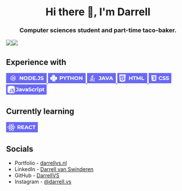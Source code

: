 <h1 align="center">Hi there 👋, I'm Darrell</h1>
<h3 align="center">Computer sciences student and part-time taco-baker.</h3>

<img align="left" src="https://github-readme-stats.vercel.app/api/top-langs/?username=DarrellVS&langs_count=3">
<img src="https://github-readme-stats.vercel.app/api?username=DarrellVS&count_private=true&show_icons=true&hide=stars&custom_title=DarrellVS%27%20GitHub%20Stats">
<br>
<h2>Experience with</h2>
<p>
  <a target="_blank" rel="noopener noreferrer" href="/labels/nodejs.png">
    <img src="/labels/nodejs.png" alt="NODEJS" style="max-width:100%;">
  </a>
  <a target="_blank" rel="noopener noreferrer" href="/labels/python.png">
    <img src="/labels/python.png" alt="PYTHON" style="max-width:100%;">
  </a>
  <a target="_blank" rel="noopener noreferrer" href="/labels/java.png">
    <img src="/labels/java.png" alt="JAVA" style="max-width:100%;">
  </a>
  <a target="_blank" rel="noopener noreferrer" href="/labels/html.png">
    <img src="/labels/html.png" alt="HTML" style="max-width:100%;">
  </a>
  <a target="_blank" rel="noopener noreferrer" href="/labels/css.png">
    <img src="/labels/css.png" alt="CSS" style="max-width:100%;">
  </a>
  <a target="_blank" rel="noopener noreferrer" href="/labels/javascript.png">
    <img src="/labels/javascript.png" alt="JAVASCRIPT" style="max-width:100%;">
  </a>
</p>

<h2>Currently learning</h2>
<p>
  <a target="_blank" rel="noopener noreferrer" href="/labels/react.png">
    <img src="/labels/react.png" alt="REACT" style="max-width:100%;">
  </a>
</p>

<h2>Socials</h2>
<ul>
  <li>Portfolio   - <a href="https://darrellvs.nl" rel="nofollow">darrellvs.nl</a></li>
  <li>LinkedIn    - <a href="https://link.darrellvs.nl/linkedin" rel="nofollow">Darrell van Swinderen</a></li>
  <li>GitHub      - <a href="https://link.darrellvs.nl/github" rel="nofollow">DarrellVS</a></li>
  <li>Instagram   - <a href="https://link.darrellvs.nl/instagram" rel="nofollow">@darrell.vs</a></li>
</ul>
